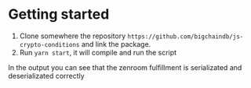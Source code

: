 # Getting started
1. Clone somewhere the repository `https://github.com/bigchaindb/js-crypto-conditions` and link the package.
1. Run `yarn start`, it will compile and run the script

In the output you can see that the zenroom fulfillment is serializated and deserializated correctly
